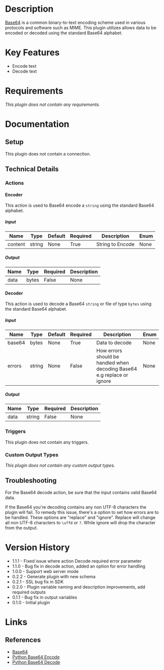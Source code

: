 # Description

[Base64](https://en.wikipedia.org/wiki/Base64) is a common binary-to-text encoding scheme used in various protocols and software such as MIME.
This plugin utilizes allows data to be encoded or decoded using the standard Base64 alphabet.

# Key Features

* Encode text
* Decode text

# Requirements
_This plugin does not contain any requirements._

# Documentation

## Setup

This plugin does not contain a connection.

## Technical Details

### Actions

#### Encoder

This action is used to Base64 encode a `string` using the standard Base64 alphabet.

##### Input

|Name|Type|Default|Required|Description|Enum|
|----|----|-------|--------|-----------|----|
|content|string|None|True|String to Encode|None|

##### Output

|Name|Type|Required|Description|
|----|----|--------|-----------|
|data|bytes|False|None|

#### Decoder

This action is used to decode a Base64 `string` or file of type `bytes` using the standard Base64 alphabet.

##### Input

|Name|Type|Default|Required|Description|Enum|
|----|----|-------|--------|-----------|----|
|base64|bytes|None|True|Data to decode|None|
|errors|string|None|False|How errors should be handled when decoding Base64 e.g replace or ignore|None|

##### Output

|Name|Type|Required|Description|
|----|----|--------|-----------|
|data|string|False|None|

### Triggers

This plugin does not contain any triggers.

### Custom Output Types

_This plugin does not contain any custom output types._

## Troubleshooting

For the Base64 decode action, be sure that the input contains valid Base64 data.

If the Base64 you're decoding contains any non UTF-8 characters the plugin will fail. To remedy this issue, there's a
option to set how errors are to be handled. These options are "replace" and "ignore". Replace will change all non UTF-8
characters to `\uffd` or `?`. While ignore will drop the character from the output.

# Version History

* 1.1.1 - Fixed issue where action Decode required error parameter
* 1.1.0 - Bug fix in decode action, added an option for error handling
* 1.0.0 - Support web server mode
* 0.2.2 - Generate plugin with new schema
* 0.2.1 - SSL bug fix in SDK
* 0.2.0 - Plugin variable naming and description improvements, add required outputs
* 0.1.1 - Bug fix in output variables
* 0.1.0 - Initial plugin

# Links

## References

* [Base64](https://en.wikipedia.org/wiki/Base64)
* [Python Base64 Encode](https://docs.python.org/2/library/base64.html#base64.standard_b64encode)
* [Python Base64 Decode](https://docs.python.org/2/library/base64.html#base64.standard_b64decode)

